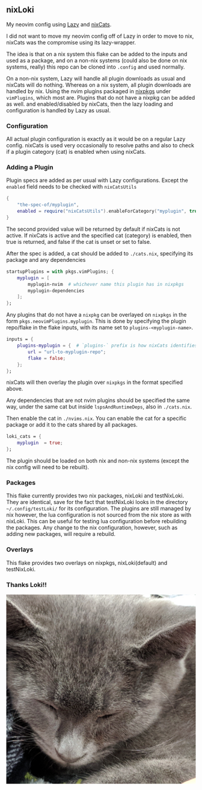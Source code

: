## nixLoki

My neovim config using [Lazy](https://github.com/folke/lazy.nvim) and [nixCats](https://github.com/BirdeeHub/nixCats-nvim).

I did not want to move my neovim config off of Lazy in order to move to nix, nixCats was the compromise using its lazy-wrapper. 

The idea is that on a nix system this flake can be added to the inputs and used
as a package, and on a non-nix systems (could also be done on nix systems, really)
this repo can be cloned into `.config` and used normally.

On a non-nix system, Lazy will handle all plugin downloads as usual and nixCats
will do nothing. Whereas on a nix system, all plugin downloads are handled by nix.
Using the nvim plugins packaged in [nixpkgs](https://github.com/NixOS/nixpkgs) under `vimPlugins`, which most are. Plugins that do not have a nixpkg can be added as well.
and enabled/disabled by nixCats, then the lazy loading and configuration is 
handled by Lazy as usual.

### Configuration
All actual plugin configuration is exactly as it would be on a regular Lazy config.
nixCats is used very occasionally to resolve paths and also to check if a plugin category (cat) is enabled when using nixCats. 

### Adding a Plugin
Plugin specs are added as per usual with Lazy configurations. 
Except the `enabled` field needs to be checked with `nixCatsUtils`

```lua
{
    "the-spec-of/myplugin",
    enabled = require("nixCatsUtils").enableForCategory("myplugin", true)
}
```

The second provided value will be returned by default if nixCats is not active.
If nixCats is active and the specified cat (category) is enabled, then true is 
returned, and false if the cat is unset or set to false.

After the spec is added, a cat should be added to `./cats.nix`, specifying 
its package and any dependencies

```nix
startupPlugins = with pkgs.vimPlugins; {
    myplugin = [
        myplugin-nvim  # whichever name this plugin has in nixpkgs 
        myplugin-dependencies
    ];
};
```

Any plugins that do not have a `nixpkg` can be overlayed on `nixpkgs` in the form `pkgs.neovimPlugins.myplugin`.
This is done by specifying the plugin repo/flake in the flake inputs, with its name set to `plugins-<myplugin-name>`.

```nix
inputs = {
    plugins-myplugin = {  # `plugins-` prefix is how nixCats identifies plugins to be overlayed
        url = "url-to-myplugin-repo";
        flake = false;
    };
};
```

nixCats will then overlay the plugin over `nixpkgs` in the format specified above.

Any dependencies that are not nvim plugins should be specified the same way,
under the same cat but inside `lspsAndRuntimeDeps`, also in `./cats.nix`.

Then enable the cat in `./nvims.nix`. You can enable the cat for a specific
package or add it to the cats shared by all packages.
```nix
loki_cats = {
    myplugin  = true;
};
```
The plugin should be loaded on both nix and non-nix systems 
(except the nix config will need to be rebuilt).


### Packages
This flake currently provides two nix packages, nixLoki and testNixLoki.
They are identical, save for the fact that testNixLoki looks in the directory
`~/.config/testLoki/` for its configuration. The plugins are still managed by
nix however, the lua configuration is not sourced from the nix store as with
nixLoki. This can be useful for testing lua configuration before rebuilding the
packages. Any change to the nix configuration, however, such as adding new 
packages, will require a rebuild.

### Overlays
This flake provides two overlays on nixpkgs, nixLoki(default) and testNixLoki.

### Thanks Loki!!
![](./img/loki/1.jpg)
